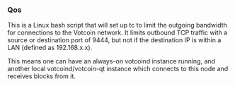### Qos ###

This is a Linux bash script that will set up tc to limit the outgoing bandwidth for connections to the Votcoin network. It limits outbound TCP traffic with a source or destination port of 9444, but not if the destination IP is within a LAN (defined as 192.168.x.x).

This means one can have an always-on votcoind instance running, and another local votcoind/votcoin-qt instance which connects to this node and receives blocks from it.
